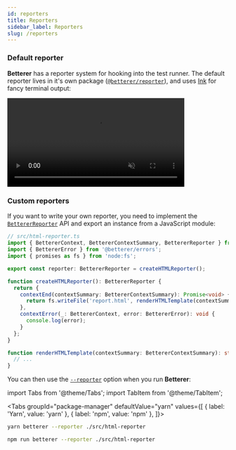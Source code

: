 ```yaml
---
id: reporters
title: Reporters
sidebar_label: Reporters
slug: /reporters
---
```


### Default reporter

**Betterer** has a reporter system for hooking into the test runner. The default reporter lives in it's own package ([`@betterer/reporter`](https://www.npmjs.com/package/@betterer/reporter)), and uses [Ink](https://github.com/vadimdemedes/ink) for fancy terminal output:

<!-- prettier-ignore -->
<div className="video__container">
  <video loop autoPlay muted width="80%">
    <source src="/betterer/videos/watch.mp4" type="video/mp4"/>
  </video>
</div>

### Custom reporters

If you want to write your own reporter, you need to implement the [`BettererReporter`](./betterer.bettererreporter) API and export an instance from a JavaScript module:

```typescript
// src/html-reporter.ts
import { BettererContext, BettererContextSummary, BettererReporter } from '@betterer/betterer';
import { BettererError } from '@betterer/errors';
import { promises as fs } from 'node:fs';

export const reporter: BettererReporter = createHTMLReporter();

function createHTMLReporter(): BettererReporter {
  return {
    contextEnd(contextSummary: BettererContextSummary): Promise<void> {
      return fs.writeFile('report.html', renderHTMLTemplate(contextSummary), 'utf8');
    },
    contextError(_: BettererContext, error: BettererError): void {
      console.log(error);
    }
  };
}

function renderHTMLTemplate(contextSummary: BettererContextSummary): string {
  // ...
}
```

You can then use the [`--reporter`](./running-betterer#start-options) option when you run **Betterer**:

import Tabs from '@theme/Tabs';
import TabItem from '@theme/TabItem';

<!-- prettier-ignore -->
<Tabs
  groupId="package-manager"
  defaultValue="yarn"
  values={[
    { label: 'Yarn', value: 'yarn' },
    { label: 'npm', value: 'npm' },
  ]}>
  <TabItem
    value="yarn">

```bash
yarn betterer --reporter ./src/html-reporter
```

  </TabItem>
  <TabItem
    value="npm">

```bash
npm run betterer --reporter ./src/html-reporter
```

  </TabItem>
</Tabs>
